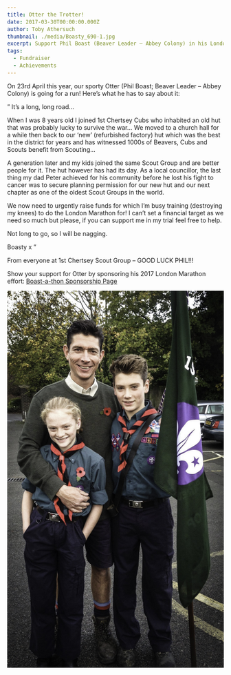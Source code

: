 ```yaml
---
title: Otter the Trotter!
date: 2017-03-30T00:00:00.000Z
author: Toby Athersuch
thumbnail: ./media/Boasty_690-1.jpg
excerpt: Support Phil Boast (Beaver Leader – Abbey Colony) in his London Marathon effort to raise funds for 1st Chertsey Scout Group's new hut.
tags:
  - Fundraiser
  - Achievements
---
```


On 23rd April this year, our sporty Otter (Phil Boast; Beaver Leader – Abbey Colony) is going for a run! Here’s what he has to say about it:

”
It’s a long, long road…

When I was 8 years old I joined 1st Chertsey Cubs who inhabited an old hut that was probably lucky to survive the war… We moved to a church hall for a while then back to our ‘new’ (refurbished factory) hut which was the best in the district for years and has witnessed 1000s of Beavers, Cubs and Scouts benefit from Scouting…

A generation later and my kids joined the same Scout Group and are better people for it. The hut however has had its day. As a local councillor, the last thing my dad Peter achieved for his community before he lost his fight to cancer was to secure planning permission for our new hut and our next chapter as one of the oldest Scout Groups in the world.

We now need to urgently raise funds for which I’m busy training (destroying my knees) to do the London Marathon for! I can’t set a financial target as we need so much but please, if you can support me in my trial feel free to help.

Not long to go, so I will be nagging.

Boasty x
”

From everyone at 1st Chertsey Scout Group – GOOD LUCK PHIL!!!

Show your support for Otter by sponsoring his 2017 London Marathon effort: [Boast-a-thon Sponsorship Page](http://uk.virginmoneygiving.com/Boast-a-thon)

![Otter the Trotter!](./media/Boasty_690-1.jpg)
